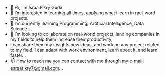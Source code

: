 - 👋 Hi, I’m Israa Fikry Guda 
- 👀 I’m interested in learning all times, applying what i learn in rael-word projects.
- 🌱 I’m currently learning Programming, Artificial Intelligence, Data Science ...
- 💞️ I’m looking to collaborate on real-world projects, landing companies in my fields to help them increase their productivity, 
- i can share them my insights,new ideas, and work on any project related to my field. I can adapt with work environment, learn about it, and learn faster...
- 📫 How to reach me you can contact with me through my e-mail: esraafikry7@gmail.com...

<!---
IsraaGuda4/IsraaGuda4 is a ✨ special ✨ repository because its `README.md` (this file) appears on your GitHub profile.
You can click the Preview link to take a look at your changes.
--->

